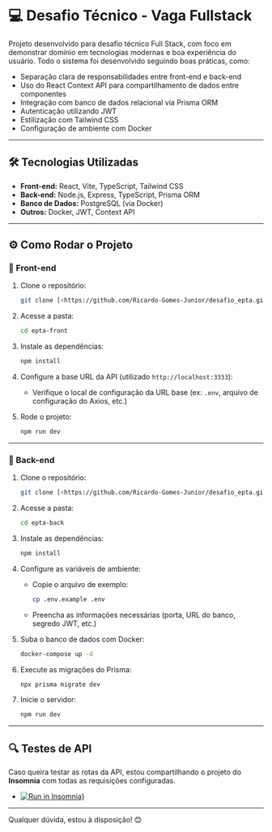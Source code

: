 # 💻 Desafio Técnico - Vaga Fullstack

Projeto desenvolvido para desafio técnico Full Stack, com foco em demonstrar domínio em tecnologias modernas e boa experiência do usuário.
Todo o sistema foi desenvolvido seguindo boas práticas, como:

- Separação clara de responsabilidades entre front-end e back-end
- Uso do React Context API para compartilhamento de dados entre componentes
- Integração com banco de dados relacional via Prisma ORM
- Autenticação utilizando JWT
- Estilização com Tailwind CSS
- Configuração de ambiente com Docker

---

## 🛠 Tecnologias Utilizadas

- **Front-end:** React, Vite, TypeScript, Tailwind CSS  
- **Back-end:** Node.js, Express, TypeScript, Prisma ORM  
- **Banco de Dados:** PostgreSQL (via Docker)  
- **Outros:** Docker, JWT, Context API  

---

## ⚙️ Como Rodar o Projeto

### 🔹 Front-end

1. Clone o repositório:
   ```bash
   git clone [<https://github.com/Ricardo-Gomes-Junior/desafio_epta.git>]
   ```
2. Acesse a pasta:
   ```bash
   cd epta-front
   ```
3. Instale as dependências:
   ```bash
   npm install
   ```
4. Configure a base URL da API (utilizado `http://localhost:3333`):
   - Verifique o local de configuração da URL base (ex: `.env`, arquivo de configuração do Axios, etc.)

5. Rode o projeto:
   ```bash
   npm run dev
   ```

---

### 🔹 Back-end

1. Clone o repositório:
   ```bash
   git clone [<https://github.com/Ricardo-Gomes-Junior/desafio_epta.git>]
   ```
2. Acesse a pasta:
   ```bash
   cd epta-back
   ```
3. Instale as dependências:
   ```bash
   npm install
   ```
4. Configure as variáveis de ambiente:
   - Copie o arquivo de exemplo:
     ```bash
     cp .env.example .env
     ```
   - Preencha as informações necessárias (porta, URL do banco, segredo JWT, etc.)

5. Suba o banco de dados com Docker:
   ```bash
   docker-compose up -d
   ```

6. Execute as migrações do Prisma:
   ```bash
   npx prisma migrate dev
   ```

7. Inicie o servidor:
   ```bash
   npm run dev
   ```

---

## 🔍 Testes de API

Caso queira testar as rotas da API, estou compartilhando o projeto do **Insomnia** com todas as requisições configuradas.

- [![Run in Insomnia}](https://insomnia.rest/images/run.svg)](https://insomnia.rest/run/?label=EPTA_API&uri=file%3A%2F%2F%2FC%3A%2FUsers%2Fricar%2FDownloads%2FInsomnia_2025-04-12.yaml)

---

Qualquer dúvida, estou à disposição! 😊

